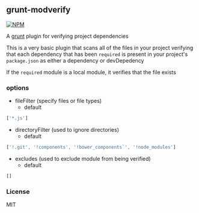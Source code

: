 ## grunt-modverify

[![NPM](https://nodei.co/npm/grunt-modverify.png?downloads=true)](https://nodei.co/npm/grunt-modverify/)

A [grunt](http://gruntjs.com) plugin for verifying project dependencies

This is a very basic plugin that scans all of the files in your project verifying that each dependency that has been `required` is present in your project's `package.json` as either a dependency or devDepedency

If the `required` module is a local module, it verifies that the file exists

### options

- fileFilter (specify files or file types)
  - default

```js
['*.js']
```

- directoryFilter (used to ignore directories)
  - default

```js
['!.git', '!components', '!bower_components`', '!node_modules']
```

- excludes (used to exclude module from being verified)
  - default

```js
[]
```

### License

MIT